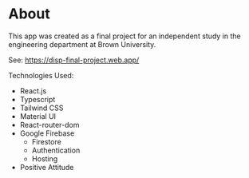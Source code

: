 # About

This app was created as a final project for an independent study in the engineering department at Brown University.

See: https://disp-final-project.web.app/

Technologies Used:

- React.js
- Typescript
- Tailwind CSS
- Material UI
- React-router-dom
- Google Firebase
  - Firestore
  - Authentication
  - Hosting
- Positive Attitude
